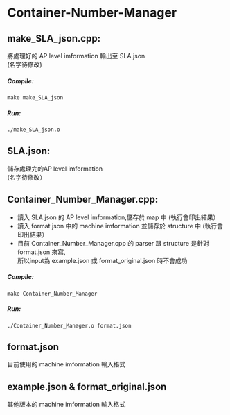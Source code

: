 # Container-Number-Manager
   
   
## make_SLA_json.cpp:  
將處理好的 AP level imformation 輸出至 SLA.json  
(名字待修改)  
##### Compile:  
```
make make_SLA_json  
```
##### Run: 
```
./make_SLA_json.o  
```
   
    
## SLA.json:  
儲存處理完的AP level imformation  
(名字待修改）  
   
   
## Container_Number_Manager.cpp:  
* 讀入 SLA.json 的 AP level imformation,儲存於 map 中 (執行會印出結果）  
* 讀入 format.json 中的 machine imformation 並儲存於 structure 中 (執行會印出結果）  
* 目前 Container_Number_Manager.cpp 的 parser 跟 structure 是針對 format.json 來寫,  
所以input為 example.json 或 format_original.json 時不會成功   

##### Compile:   
```
make Container_Number_Manager  
```
##### Run:  
```
./Container_Number_Manager.o format.json  
```
   
   
## format.json  
目前使用的 machine imformation 輸入格式  
   
   
## example.json & format_original.json  
其他版本的 machine imformation 輸入格式  

